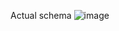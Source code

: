 Actual schema
![image](https://github.com/user-attachments/assets/c4ab39c3-2cc6-4062-b69c-95451b7dc06f)

